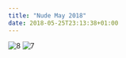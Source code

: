 ```yaml
---
title: "Nude May 2018"
date: 2018-05-25T23:13:38+01:00
---
```


![8](/static/IMG_6728.jpg)
![7](/static/IMG_6727.jpg)

